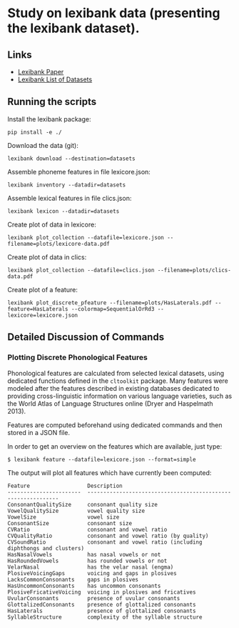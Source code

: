 # Study on lexibank data (presenting the lexibank dataset).

## Links

* [Lexibank Paper](https://share.eva.mpg.de/index.php/s/drLi7WZwtFGJosH)
* [Lexibank List of Datasets](https://docs.google.com/spreadsheets/d/1x8c_fuWkUYpDKedn2mNkKFxpwtHCFAOBUeRT8Mihy3M/edit?usp=sharing)

## Running the scripts

Install the lexibank package:

```
pip install -e ./
```

Download the data (git):

```
lexibank download --destination=datasets
```

Assemble phoneme features in file lexicore.json:

```
lexibank inventory --datadir=datasets
```

Assemble lexical features in file clics.json:

```
lexibank lexicon --datadir=datasets
```

Create plot of data in lexicore:

```
lexibank plot_collection --datafile=lexicore.json --filename=plots/lexicore-data.pdf
```

Create plot of data in clics:

```
lexibank plot_collection --datafile=clics.json --filename=plots/clics-data.pdf
```

Create plot of a feature:

```
lexibank plot_discrete_pfeature --filename=plots/HasLaterals.pdf --feature=HasLaterals --colormap=SequentialOrRd3 --lexicore=lexicore.json
```

## Detailed Discussion of Commands

### Plotting Discrete Phonological Features

Phonological features are calculated from selected lexical datasets, using dedicated functions defined in the `cltoolkit` package. Many features were modeled after the features described in existing databases dedicated to providing cross-linguistic information on various language varieties, such as the World Atlas of Language Structures online (Dryer and Haspelmath 2013).

Features are computed beforehand using dedicated commands and then stored in a JSON file. 

In order to get an overview on the features which are available, just type:

```
$ lexibank feature --datafile=lexicore.json --format=simple
```

The output will plot all features which have currently been computed:

```
Feature                  Description
-----------------------  -------------------------------------------------------------
ConsonantQualitySize     consonant quality size
VowelQualitySize         vowel quality size
VowelSize                vowel size
ConsonantSize            consonant size
CVRatio                  consonant and vowel ratio
CVQualityRatio           consonant and vowel ratio (by quality)
CVSoundRatio             consonant and vowel ratio (including diphthongs and clusters)
HasNasalVowels           has nasal vowels or not
HasRoundedVowels         has rounded vowels or not
VelarNasal               has the velar nasal (engma)
PlosiveVoicingGaps       voicing and gaps in plosives
LacksCommonConsonants    gaps in plosives
HasUncommonConsonants    has uncommon consonants
PlosiveFricativeVoicing  voicing in plosives and fricatives
UvularConsonants         presence of uvular consonants
GlottalizedConsonants    presence of glottalized consonants
HasLaterals              presence of glottalized consonants
SyllableStructure        complexity of the syllable structure
```
